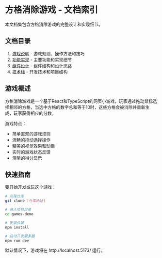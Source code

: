 # 方格消除游戏 - 文档索引

本文档集包含方格消除游戏的完整设计和实现细节。

## 文档目录

1. [游戏说明](游戏说明.md) - 游戏规则、操作方法和技巧
2. [功能实现](功能实现.md) - 主要功能和实现细节
3. [组件设计](组件设计.md) - 组件结构和设计思路
4. [技术栈](技术栈.md) - 开发技术和项目结构

## 游戏概述

方格消除游戏是一个基于React和TypeScript的网页小游戏，玩家通过拖动鼠标选择相邻的方格，当选中方格的数字总和等于10时，这些方格会被消除并重新生成，玩家获得相应的分数。

游戏特点：
- 简单直观的游戏规则
- 流畅的拖动选择操作
- 精美的视觉效果和动画
- 实时的游戏状态反馈
- 清晰的得分显示

## 快速指南

要开始开发或玩这个游戏：

```bash
# 克隆仓库
git clone [仓库地址]

# 进入项目目录
cd games-demo

# 安装依赖
npm install

# 启动开发服务器
npm run dev
```

默认情况下，游戏将在 http://localhost:5173/ 运行。 